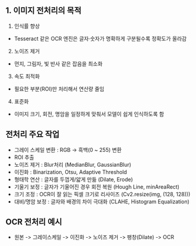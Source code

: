 <div>
  
## 1. 이미지 전처리의 목적
1. 인식률 향상
- Tesseract 같은 OCR 엔진은 글자·숫자가 명확하게 구분될수록 정확도가 올라감

2. 노이즈 제거
- 먼지, 그림자, 빛 반사 같은 잡음을 최소화

3. 속도 최적화
- 필요한 부분(ROI)만 처리해서 연산량 줄임

4. 표준화
- 이미지 크기, 회전, 명암을 일정하게 맞춰서 모델이 쉽게 인식하도록 함
  
</div>

<div>
  
## 전처리 주요 작업
- 그레이 스케일 변환 : RGB -> 흑백(0 ~ 255) 변환
- ROI 추출
- 노이즈 제거 : Blur처리 (MedianBlur, GaussianBlur)
- 이진화 : Binarization, Otsu, Adaptive Threshold
- 형태학 연산 : 글자를 두껍게/얇게 만듦 (Dilate, Erode)
- 기울기 보정 : 글자가 기울어진 경우 회전 복원 (Hough Line, minAreaRect)
- 크기 조정 : OCR이 잘 읽는 픽셀 크기로 리사이즈 (Cv2.resize(img, (128, 128)))
- 대비/명암 보정 : 글자와 배경의 차이 극대화 (CLAHE, Histogram Equalization)

</div>

<div>

## OCR 전처리 예시
- 원본 -> 그레이스케일 -> 이진화 -> 노이즈 제거 -> 팽창(Dilate) -> OCR
  
</div>
  
